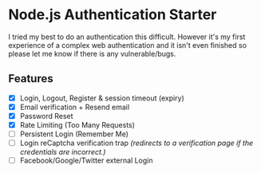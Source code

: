 # Node.js Authentication Starter

I tried my best to do an authentication this difficult. However it's my first experience of a complex web authentication and it isn't even finished so please let me know if there is any vulnerable/bugs.

## Features
- [x] Login, Logout, Register & session timeout (expiry)
- [x] Email verification + Resend email
- [x] Password Reset
- [x] Rate Limiting (Too Many Requests)
- [ ] Persistent Login (Remember Me)
- [ ] Login reCaptcha verification trap *(redirects to a verification page if the credentials are incorrect.)*
- [ ] Facebook/Google/Twitter external Login
